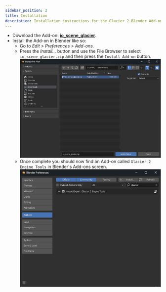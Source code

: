 ```yaml
---
sidebar_position: 2
title: Installation
description: Installation instructions for the Glacier 2 Blender Add-on
---
```


-   Download the Add-on: **[io_scene_glacier](https://github.com/glacier-modding/io_scene_glacier/releases/latest/download/io_scene_glacier.zip)**.
-   Install the Add-on in Blender like so:
    -   Go to _Edit > Preferences > Add-ons_.
    -   Press the _Install…_ button and use the File Browser to select `io_scene_glacier.zip` and then press the `Install Add-on` button.
        ![Screenshot of Blender's Add-on installation screen](../assets/blender/installation/blender_add-on_installation.png)
    -   Once complete you should now find an Add-on called `Glacier 2 Engine Tools` in Blender's Add-ons screen.
        ![Screenshot of Blender's Add-on screen](../assets/blender/installation/blender_add-ons_screen.png)
